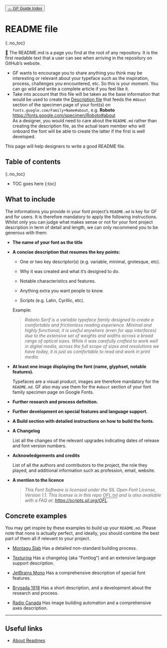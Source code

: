 <link href="style.css" rel="stylesheet">

<button class="button button-i"><a href="./index">&larr; GF Guide Index</a></button>

# README file
{:.no_toc}

<div class="callout">

🦦  The README.md is a page you find at the root of any repository. It is the first readable text that a user can see when arriving in the repository on GitHub’s website.
<ul>
    <li>GF wants to encourage you to share anything you think may be interesting or relevant about your typeface such as the inspiration, process, challenges you encountered, etc. So this is your moment. You can go wild and write a complete article if you feel like it.</li>
    <li>Take into account that this file will be taken as the base information that would be used to create the <a href="./description">Description file</a> that feeds the <code>#About</code> section of the specimen page of your font(s) on <code>fonts.google.com/Family+Name#about</code>, e.g. <b>Roboto</b> <a href="https://fonts.google.com/specimen/Roboto#about" target="_blank">https://fonts.google.com/specimen/Roboto#about</a>
    <br>
    As a designer, you would need to care about the <code>README.md</code> rather than creating the description file, as the actual team member who will onboard the font will be able to create the latter if the first is well developed.</li>
</ul>
This page will help designers to write a good README file.

</div>

## Table of contents
{:.no_toc}
* TOC goes here
{:toc}

## What to include

The informations you provide in your font project’s `README.md` is key for GF and for users. It is therefore mandatory to apply the following instructions. Whilst only you can judge what makes sense or not for your font project description in term of detail and length, we can only recommend you to be generous with them:

-   **The name of your font as the title**
-   **A concise description that resumes the key points:**

    -   One or two key descriptor(s) (e.g. variable, minimal, grotesque, etc).

    

    -   Why it was created and what it’s designed to do.

    

    -   Notable characteristics and features.

    

    -   Anything extra you want people to know.

    

    -   Scripts (e.g. Latin, Cyrillic, etc).

    Example:

    > *Roboto Serif is a variable typeface family designed to create a comfortable and frictionless reading experience. Minimal and highly functional, it is useful anywhere (even for app interfaces) due to the extensive set of weights and widths across a broad range of optical sizes. While it was carefully crafted to work well in digital media, across the full scope of sizes and resolutions we have today, it is just as comfortable to read and work in print media.*
-   **At least one image displaying the font (name, glyphset, notable features).**

    Typefaces are a visual product, images are therefore mandatory for the `README.md`. GF also may use them for the `#about` section of your font family specimen page on Google Fonts.
-   **Further research and process definition.**
-   **Further development on special features and language support.**
-   **A Build section with detailed instructions on how to build the fonts.**
-   **A Changelog**

    List all the changes of the relevant upgrades indicating dates of release and font version numbers.
-   **Acknowledgements and credits**

    List of all the authors and contributors to the project, the role they played, and additional information such as profession, email, website.
-   **A mention to the licence**

    > *This Font Software is licensed under the SIL Open Font License, Version 1.1. This license is in this repo* <span style="border-bottom:0.05em solid">*OFL.txt*</span> *and is also available with a FAQ at:* *<https://scripts.sil.org/OFL>.*

## Concrete examples

You may get inspire by these examples to build up your `README.md`. Please note that none is actually perfect, and ideally, you should combine the best part of them all if relevant to your project.

-   [Montagu Slab](https://github.com/floriankarsten/montagu-slab)
    Has a detailed non-standard building process.
    
-   [Texturina](https://github.com/Omnibus-Type/Texturina)
    Has a changelog (aka “Fontlog”) and an extensive language support description.
    
-   [JetBrains Mono](https://github.com/JetBrains/JetBrainsMono)
    Has a comprehensive description of special font features.
    
-   [Brygada 1918](https://github.com/kosmynkab/Brygada-1918)
    Has a short description, and a development about the research and process.
    
-   [Radio Canada](<https://github.com/cbcrc/radiocanadafonts>)
    Has image building automation and a comprehensive axes description.

------------------------------------------------------------------------

## Useful links

-   [About Readmes](https://docs.github.com/en/repositories/managing-your-repositorys-settings-and-features/customizing-your-repository/about-readmes)

